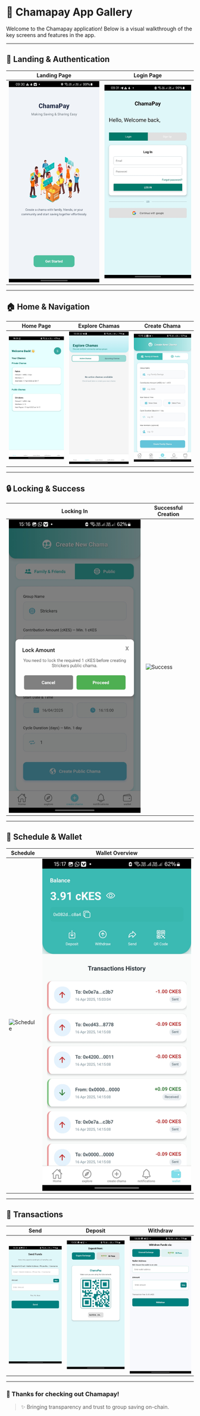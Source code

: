 # 📱 Chamapay App Gallery

Welcome to the Chamapay application! Below is a visual walkthrough of the key screens and features in the app.

---

## 🚀 Landing & Authentication

| Landing Page                                     | Login Page                                   |
| ------------------------------------------------ | -------------------------------------------- |
| ![Landing](./assets/chamapayGallery/landing.jpg) | ![Login](./assets/chamapayGallery/login.jpg) |

---

## 🏠 Home & Navigation

| Home Page                                  | Explore Chamas                                   | Create Chama                                   |
| ------------------------------------------ | ------------------------------------------------ | ---------------------------------------------- |
| ![Home](./assets/chamapayGallery/home.jpg) | ![Explore](./assets/chamapayGallery/explore.jpg) | ![Create](./assets/chamapayGallery/create.jpg) |

---

## 🔒 Locking & Success

| Locking In                                       | Successful Creation                                    |
| ------------------------------------------------ | ------------------------------------------------------ |
| ![Locking](./assets/chamapayGallery/locking.jpg) | ![Success](./assets/chamapayGallery/successCreate.jpg) |

---

## 📆 Schedule & Wallet

| Schedule                                           | Wallet Overview                                |
| -------------------------------------------------- | ---------------------------------------------- |
| ![Schedule](./assets/chamapayGallery/schedule.jpg) | ![Wallet](./assets/chamapayGallery/wallet.jpg) |

---

## 💸 Transactions

| Send                                       | Deposit                                          | Withdraw                                           |
| ------------------------------------------ | ------------------------------------------------ | -------------------------------------------------- |
| ![Send](./assets/chamapayGallery/send.jpg) | ![Deposit](./assets/chamapayGallery/deposit.jpg) | ![Withdraw](./assets/chamapayGallery/withdraw.jpg) |

---

### 🌟 Thanks for checking out Chamapay!

> ✨ Bringing transparency and trust to group saving on-chain.
